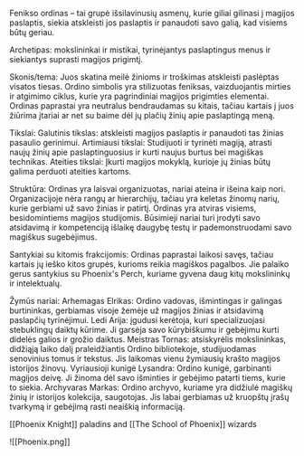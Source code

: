 Fenikso ordinas – tai grupė išsilavinusių asmenų, kurie giliai gilinasi į magijos paslaptis, siekia atskleisti jos paslaptis ir panaudoti savo galią, kad visiems būtų geriau. 

Archetipas: 
	mokslininkai ir mistikai, tyrinėjantys paslaptingus menus ir siekiantys suprasti magijos prigimtį. 

Skonis/tema: 
	Juos skatina meilė žinioms ir troškimas atskleisti paslėptas visatos tiesas. 
	Ordino simbolis yra stilizuotas feniksas, vaizduojantis mirties ir atgimimo ciklus, kurie yra pagrindiniai magijos prigimties elementai.
	Ordinas paprastai yra neutralus bendraudamas su kitais, tačiau kartais į juos žiūrima įtariai ar net su baime dėl jų plačių žinių apie paslaptingą meną.

Tikslai:
	Galutinis tikslas: atskleisti magijos paslaptis ir panaudoti tas žinias pasaulio gerinimui. 
	Artimiausi tikslai: Studijuoti ir tyrinėti magiją, atrasti naujų žinių apie paslaptinguosius ir kurti naujus burtus bei magiškas technikas. 
	Ateities tikslai: Įkurti magijos mokyklą, kurioje jų žinias būtų galima perduoti ateities kartoms. 

Struktūra: 
	Ordinas yra laisvai organizuotas, nariai ateina ir išeina kaip nori. 
	Organizacijoje nėra rangų ar hierarchijų, tačiau yra keletas žinomų narių, kurie gerbiami už savo žinias ir patirtį. 
	Ordinas yra atviras visiems, besidomintiems magijos studijomis. Būsimieji nariai turi įrodyti savo atsidavimą ir kompetenciją išlaikę daugybę testų ir pademonstruodami savo magiškus sugebėjimus. 

Santykiai su kitomis frakcijomis: 
	Ordinas paprastai laikosi savęs, tačiau kartais jų ieško kitos grupės, kurioms reikia magiškos pagalbos. 
	Jie palaiko gerus santykius su Phoenix's Perch, kuriame gyvena daug kitų mokslininkų ir intelektualų.

Žymūs nariai:
	Arhemagas Elrikas: Ordino vadovas, išmintingas ir galingas burtininkas, gerbiamas visoje žemėje už magijos žinias ir atsidavimą paslapčių tyrinėjimui. 
	Ledi Arija: įgudusi kerėtoja, kuri specializuojasi stebuklingų daiktų kūrime. Ji garsėja savo kūrybiškumu ir gebėjimu kurti didelės galios ir grožio daiktus. 
	Meistras Tornas: atsiskyrėlis mokslininkas, didžiąją laiko dalį praleidžiantis Ordino bibliotekoje, studijuodamas senovinius tomus ir tekstus. Jis laikomas vienu žymiausių krašto magijos istorijos žinovų. 
	Vyriausioji kunigė Lysandra: Ordino kunigė, garbinanti magijos deivę. Ji žinoma dėl savo išminties ir gebėjimo patarti tiems, kurie to siekia.
	Archyvaras Markas: Ordino archyvo, kuriame yra didžiulė magiškų žinių ir istorijos kolekcija, saugotojas. Jis labai gerbiamas už kruopštų įrašų tvarkymą ir gebėjimą rasti neaiškią informaciją.

[[Phoenix Knight]] paladins and [[The School of Phoenix]] wizards


![[Phoenix.png]]
